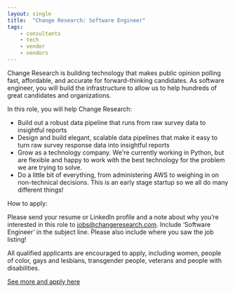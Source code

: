 ```yaml
---
layout: single
title:  "Change Research: Software Engineer"
tags: 
    - consultants
    - tech
    - vendor
    - vendors
---
```


Change Research is building technology that makes public opinion polling fast, affordable, and accurate for forward-thinking candidates. As software engineer, you will build the infrastructure to allow us to help hundreds of great candidates and organizations.

In this role, you will help Change Research: 

* Build out a robust data pipeline that runs from raw survey data to insightful reports 
* Design and build elegant, scalable data pipelines that make it easy to turn raw survey response data into insightful reports 
* Grow as a technology company. We're currently working in Python, but are flexible and happy to work with the best technology for the problem we are trying to solve. 
* Do a little bit of everything, from administering AWS to weighing in on non-technical decisions. This is an early stage startup so we all do many different things!

How to apply:  

Please send your resume or LinkedIn profile and a note about why you’re interested in this role to jobs@changeresearch.com. Include ‘Software Engineer’ in the subject line. Please also include where you saw the job listing!

All qualified applicants are encouraged to apply, including women, people of color, gays and lesbians, transgender people, veterans and people with disabilities.

[See more and apply here](https://www.changeresearch.com/jobs-softwareengineer)

